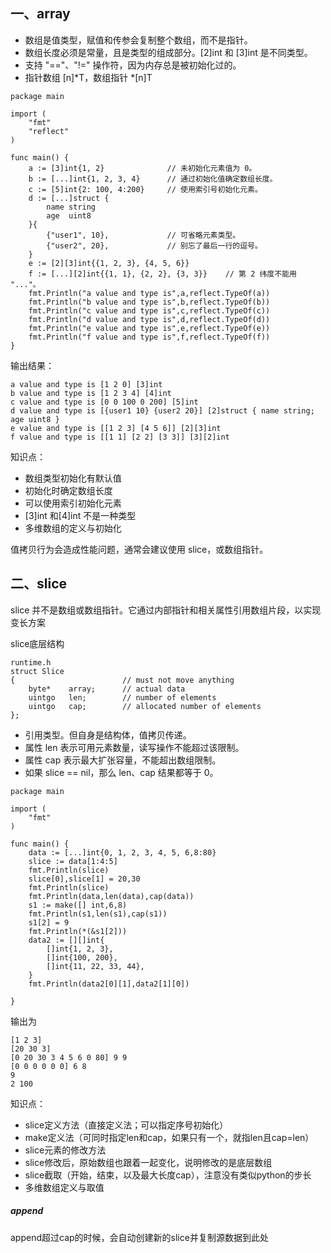 ## 一、array

- 数组是值类型，赋值和传参会复制整个数组，⽽不是指针。
- 数组⻓度必须是常量，且是类型的组成部分。[2]int 和 [3]int 是不同类型。
- ⽀持 "=="、"!=" 操作符，因为内存总是被初始化过的。
- 指针数组 [n]*T，数组指针 *[n]T

```
package main

import (
	"fmt"
	"reflect"
)

func main() {
	a := [3]int{1, 2}              // 未初始化元素值为 0。
	b := [...]int{1, 2, 3, 4}      // 通过初始化值确定数组⻓度。
	c := [5]int{2: 100, 4:200}     // 使⽤索引号初始化元素。
	d := [...]struct {
		name string
		age  uint8
	}{
		{"user1", 10},             // 可省略元素类型。
		{"user2", 20},             // 别忘了最后⼀⾏的逗号。
	}
	e := [2][3]int{{1, 2, 3}, {4, 5, 6}}
	f := [...][2]int{{1, 1}, {2, 2}, {3, 3}}    // 第 2 纬度不能⽤ "..."。
	fmt.Println("a value and type is",a,reflect.TypeOf(a))
	fmt.Println("b value and type is",b,reflect.TypeOf(b))
	fmt.Println("c value and type is",c,reflect.TypeOf(c))
	fmt.Println("d value and type is",d,reflect.TypeOf(d))
	fmt.Println("e value and type is",e,reflect.TypeOf(e))
	fmt.Println("f value and type is",f,reflect.TypeOf(f))
}
```

输出结果：

```
a value and type is [1 2 0] [3]int
b value and type is [1 2 3 4] [4]int
c value and type is [0 0 100 0 200] [5]int
d value and type is [{user1 10} {user2 20}] [2]struct { name string; age uint8 }
e value and type is [[1 2 3] [4 5 6]] [2][3]int
f value and type is [[1 1] [2 2] [3 3]] [3][2]int
```

知识点：

- 数组类型初始化有默认值
- 初始化时确定数组长度
- 可以使用索引初始化元素
- [3]int 和[4]int 不是一种类型
- 多维数组的定义与初始化

值拷⻉⾏为会造成性能问题，通常会建议使⽤ slice，或数组指针。



## 二、slice

slice 并不是数组或数组指针。它通过内部指针和相关属性引⽤数组⽚段，以实现变⻓⽅案

slice底层结构

```
runtime.h
struct Slice
{                        // must not move anything
    byte*    array;      // actual data
    uintgo   len;        // number of elements
    uintgo   cap;        // allocated number of elements
};
```

- 引⽤类型。但⾃⾝是结构体，值拷⻉传递。
- 属性 len 表⽰可⽤元素数量，读写操作不能超过该限制。
- 属性 cap 表⽰最⼤扩张容量，不能超出数组限制。
- 如果 slice == nil，那么 len、cap 结果都等于 0。

```
package main

import (
	"fmt"
)

func main() {
	data := [...]int{0, 1, 2, 3, 4, 5, 6,8:80}
	slice := data[1:4:5]
	fmt.Println(slice)
	slice[0],slice[1] = 20,30
	fmt.Println(slice)
	fmt.Println(data,len(data),cap(data))
	s1 := make([] int,6,8)
	fmt.Println(s1,len(s1),cap(s1))
	s1[2] = 9
	fmt.Println(*(&s1[2]))
	data2 := [][]int{
		[]int{1, 2, 3},
		[]int{100, 200},
		[]int{11, 22, 33, 44},
	}
	fmt.Println(data2[0][1],data2[1][0])

}
```

输出为

```
[1 2 3]
[20 30 3]
[0 20 30 3 4 5 6 0 80] 9 9
[0 0 0 0 0 0] 6 8
9
2 100
```

知识点：

- slice定义方法（直接定义法；可以指定序号初始化）
- make定义法（可同时指定len和cap，如果只有一个，就指len且cap=len）
- slice元素的修改方法
- slice修改后，原始数组也跟着一起变化，说明修改的是底层数组
- slice截取（开始，结束，以及最大长度cap），注意没有类似python的步长
- 多维数组定义与取值

##### append

append超过cap的时候，会自动创建新的slice并复制源数据到此处